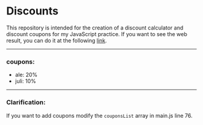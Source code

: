 # Discounts
This repository is intended for the creation of a discount calculator and discount coupons for my JavaScript practice. If you want to see the web result, you can do it at the following [link](https://aledjv22.github.io/discounts/ "link").

------------


### coupons:
- ale: 20%
- juli: 10%

------------

### Clarification:
If you want to add coupons modify the `couponsList` array in main.js line 76.